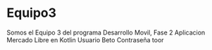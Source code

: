 # Equipo3
Somos el Equipo 3 del programa Desarrollo Movil, Fase 2
Aplicacion Mercado Libre en Kotlin
Usuario Beto
Contraseña toor
